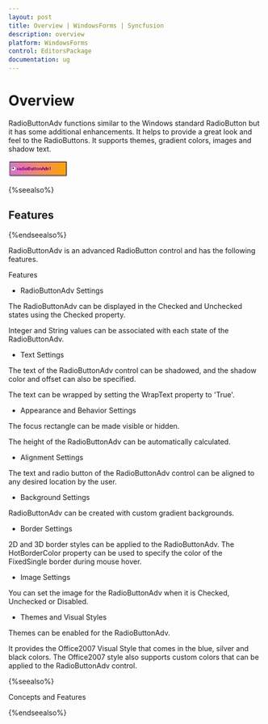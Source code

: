 ```yaml
---
layout: post
title: Overview | WindowsForms | Syncfusion
description: overview
platform: WindowsForms
control: EditorsPackage
documentation: ug
---
```


# Overview

RadioButtonAdv functions similar to the Windows standard RadioButton but it has some additional enhancements. It helps to provide a great look and feel to the RadioButtons. It supports themes, gradient colors, images and shadow text.

![](Overview_images/Overview_img628.jpeg) 

{%seealso%}

## Features

{%endseealso%}

RadioButtonAdv is an advanced RadioButton control and has the following features.

Features

* RadioButtonAdv Settings

The RadioButtonAdv can be displayed in the Checked and Unchecked states using the Checked property.

Integer and String values can be associated with each state of the RadioButtonAdv.

* Text Settings

The text of the RadioButtonAdv control can be shadowed, and the shadow color and offset can also be specified.

The text can be wrapped by setting the WrapText property to 'True'.

* Appearance and Behavior Settings

The focus rectangle can be made visible or hidden.

The height of the RadioButtonAdv can be automatically calculated.

* Alignment Settings

The text and radio button of the RadioButtonAdv control can be aligned to any desired location by the user.

* Background Settings

RadioButtonAdv can be created with custom gradient backgrounds.

* Border Settings

2D and 3D border styles can be applied to the RadioButtonAdv. The HotBorderColor property can be used to specify the color of the FixedSingle border during mouse hover.

* Image Settings

You can set the image for the RadioButtonAdv when it is Checked, Unchecked or Disabled.

* Themes and Visual Styles

Themes can be enabled for the RadioButtonAdv. 

It provides the Office2007 Visual Style that comes in the blue, silver and black colors. The Office2007 style also supports custom colors that can be applied to the RadioButtonAdv control.

{%seealso%}

Concepts and Features

{%endseealso%}